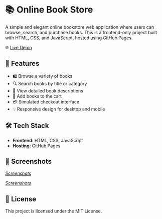 

# 📚 Online Book Store

A simple and elegant online bookstore web application where users can browse, search, and purchase books. This is a frontend-only project built with HTML, CSS, and JavaScript, hosted using GitHub Pages.

🌐 [Live Demo](https://kishan269565.github.io/Online-Book-Store/)

## 🚀 Features

- 🛍️ Browse a variety of books
- 🔍 Search books by title or category
- 📖 View detailed book descriptions
- 🛒 Add books to the cart
- 💳 Simulated checkout interface
- 💡 Responsive design for desktop and mobile

## 🛠️ Tech Stack

- **Frontend**: HTML, CSS, JavaScript
- **Hosting**: GitHub Pages

## 📸 Screenshots

*[Screenshots](https://github.com/Kishan269565/Online-Book-Store/blob/main/main.png)*

*[Screenshots](https://github.com/Kishan269565/Online-Book-Store/blob/main/login.png)*


## 📜 License

This project is licensed under the MIT License.

